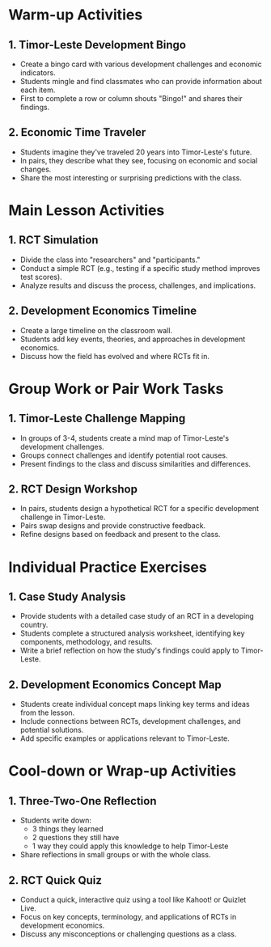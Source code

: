 # Warm-up Activities

## 1. Timor-Leste Development Bingo

- Create a bingo card with various development challenges and economic indicators.
- Students mingle and find classmates who can provide information about each item.
- First to complete a row or column shouts "Bingo!" and shares their findings.

## 2. Economic Time Traveler

- Students imagine they've traveled 20 years into Timor-Leste's future.
- In pairs, they describe what they see, focusing on economic and social changes.
- Share the most interesting or surprising predictions with the class.

# Main Lesson Activities

## 1. RCT Simulation

- Divide the class into "researchers" and "participants."
- Conduct a simple RCT (e.g., testing if a specific study method improves test scores).
- Analyze results and discuss the process, challenges, and implications.

## 2. Development Economics Timeline

- Create a large timeline on the classroom wall.
- Students add key events, theories, and approaches in development economics.
- Discuss how the field has evolved and where RCTs fit in.

# Group Work or Pair Work Tasks

## 1. Timor-Leste Challenge Mapping

- In groups of 3-4, students create a mind map of Timor-Leste's development challenges.
- Groups connect challenges and identify potential root causes.
- Present findings to the class and discuss similarities and differences.

## 2. RCT Design Workshop

- In pairs, students design a hypothetical RCT for a specific development challenge in Timor-Leste.
- Pairs swap designs and provide constructive feedback.
- Refine designs based on feedback and present to the class.

# Individual Practice Exercises

## 1. Case Study Analysis

- Provide students with a detailed case study of an RCT in a developing country.
- Students complete a structured analysis worksheet, identifying key components, methodology, and results.
- Write a brief reflection on how the study's findings could apply to Timor-Leste.

## 2. Development Economics Concept Map

- Students create individual concept maps linking key terms and ideas from the lesson.
- Include connections between RCTs, development challenges, and potential solutions.
- Add specific examples or applications relevant to Timor-Leste.

# Cool-down or Wrap-up Activities

## 1. Three-Two-One Reflection

- Students write down:
  - 3 things they learned
  - 2 questions they still have
  - 1 way they could apply this knowledge to help Timor-Leste
- Share reflections in small groups or with the whole class.

## 2. RCT Quick Quiz

- Conduct a quick, interactive quiz using a tool like Kahoot! or Quizlet Live.
- Focus on key concepts, terminology, and applications of RCTs in development economics.
- Discuss any misconceptions or challenging questions as a class.